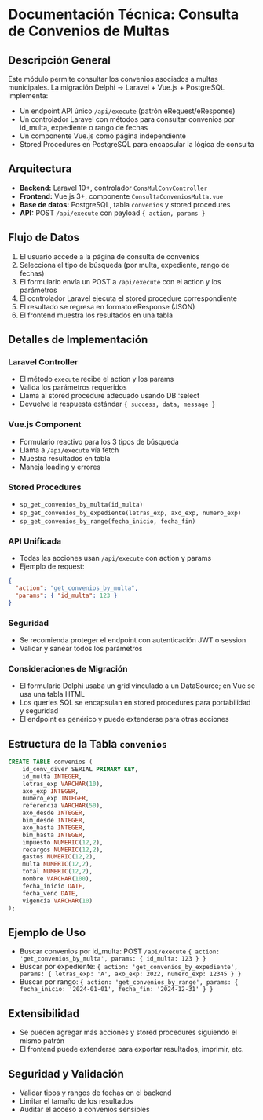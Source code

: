 # Documentación Técnica: Consulta de Convenios de Multas

## Descripción General
Este módulo permite consultar los convenios asociados a multas municipales. La migración Delphi → Laravel + Vue.js + PostgreSQL implementa:
- Un endpoint API único `/api/execute` (patrón eRequest/eResponse)
- Un controlador Laravel con métodos para consultar convenios por id_multa, expediente o rango de fechas
- Un componente Vue.js como página independiente
- Stored Procedures en PostgreSQL para encapsular la lógica de consulta

## Arquitectura
- **Backend:** Laravel 10+, controlador `ConsMulConvController`
- **Frontend:** Vue.js 3+, componente `ConsultaConveniosMulta.vue`
- **Base de datos:** PostgreSQL, tabla `convenios` y stored procedures
- **API:** POST `/api/execute` con payload `{ action, params }`

## Flujo de Datos
1. El usuario accede a la página de consulta de convenios
2. Selecciona el tipo de búsqueda (por multa, expediente, rango de fechas)
3. El formulario envía un POST a `/api/execute` con el action y los parámetros
4. El controlador Laravel ejecuta el stored procedure correspondiente
5. El resultado se regresa en formato eResponse (JSON)
6. El frontend muestra los resultados en una tabla

## Detalles de Implementación
### Laravel Controller
- El método `execute` recibe el action y los params
- Valida los parámetros requeridos
- Llama al stored procedure adecuado usando DB::select
- Devuelve la respuesta estándar `{ success, data, message }`

### Vue.js Component
- Formulario reactivo para los 3 tipos de búsqueda
- Llama a `/api/execute` vía fetch
- Muestra resultados en tabla
- Maneja loading y errores

### Stored Procedures
- `sp_get_convenios_by_multa(id_multa)`
- `sp_get_convenios_by_expediente(letras_exp, axo_exp, numero_exp)`
- `sp_get_convenios_by_range(fecha_inicio, fecha_fin)`

### API Unificada
- Todas las acciones usan `/api/execute` con action y params
- Ejemplo de request:
```json
{
  "action": "get_convenios_by_multa",
  "params": { "id_multa": 123 }
}
```

### Seguridad
- Se recomienda proteger el endpoint con autenticación JWT o session
- Validar y sanear todos los parámetros

### Consideraciones de Migración
- El formulario Delphi usaba un grid vinculado a un DataSource; en Vue se usa una tabla HTML
- Los queries SQL se encapsulan en stored procedures para portabilidad y seguridad
- El endpoint es genérico y puede extenderse para otras acciones

## Estructura de la Tabla `convenios`
```sql
CREATE TABLE convenios (
    id_conv_diver SERIAL PRIMARY KEY,
    id_multa INTEGER,
    letras_exp VARCHAR(10),
    axo_exp INTEGER,
    numero_exp INTEGER,
    referencia VARCHAR(50),
    axo_desde INTEGER,
    bim_desde INTEGER,
    axo_hasta INTEGER,
    bim_hasta INTEGER,
    impuesto NUMERIC(12,2),
    recargos NUMERIC(12,2),
    gastos NUMERIC(12,2),
    multa NUMERIC(12,2),
    total NUMERIC(12,2),
    nombre VARCHAR(100),
    fecha_inicio DATE,
    fecha_venc DATE,
    vigencia VARCHAR(10)
);
```

## Ejemplo de Uso
- Buscar convenios por id_multa: POST `/api/execute` `{ action: 'get_convenios_by_multa', params: { id_multa: 123 } }`
- Buscar por expediente: `{ action: 'get_convenios_by_expediente', params: { letras_exp: 'A', axo_exp: 2022, numero_exp: 12345 } }`
- Buscar por rango: `{ action: 'get_convenios_by_range', params: { fecha_inicio: '2024-01-01', fecha_fin: '2024-12-31' } }`

## Extensibilidad
- Se pueden agregar más acciones y stored procedures siguiendo el mismo patrón
- El frontend puede extenderse para exportar resultados, imprimir, etc.

## Seguridad y Validación
- Validar tipos y rangos de fechas en el backend
- Limitar el tamaño de los resultados
- Auditar el acceso a convenios sensibles
